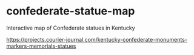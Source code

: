 # confederate-statue-map
Interactive map of Confederate statues in Kentucky


https://projects.courier-journal.com/kentucky-confederate-monuments-markers-memorials-statues
